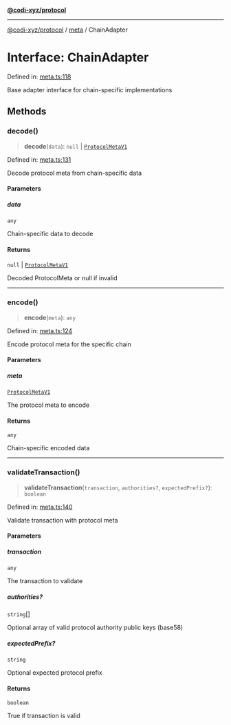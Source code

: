 [**@codi-xyz/protocol**](../../README.md)

***

[@codi-xyz/protocol](../../modules.md) / [meta](../README.md) / ChainAdapter

# Interface: ChainAdapter

Defined in: [meta.ts:118](https://github.com/codi-xyz/protocol/blob/61f4e6c7b65c0d9d7ab439e1cd6f938b1016009d/src/meta.ts#L118)

Base adapter interface for chain-specific implementations

## Methods

### decode()

> **decode**(`data`): `null` \| [`ProtocolMetaV1`](ProtocolMetaV1.md)

Defined in: [meta.ts:131](https://github.com/codi-xyz/protocol/blob/61f4e6c7b65c0d9d7ab439e1cd6f938b1016009d/src/meta.ts#L131)

Decode protocol meta from chain-specific data

#### Parameters

##### data

`any`

Chain-specific data to decode

#### Returns

`null` \| [`ProtocolMetaV1`](ProtocolMetaV1.md)

Decoded ProtocolMeta or null if invalid

***

### encode()

> **encode**(`meta`): `any`

Defined in: [meta.ts:124](https://github.com/codi-xyz/protocol/blob/61f4e6c7b65c0d9d7ab439e1cd6f938b1016009d/src/meta.ts#L124)

Encode protocol meta for the specific chain

#### Parameters

##### meta

[`ProtocolMetaV1`](ProtocolMetaV1.md)

The protocol meta to encode

#### Returns

`any`

Chain-specific encoded data

***

### validateTransaction()

> **validateTransaction**(`transaction`, `authorities?`, `expectedPrefix?`): `boolean`

Defined in: [meta.ts:140](https://github.com/codi-xyz/protocol/blob/61f4e6c7b65c0d9d7ab439e1cd6f938b1016009d/src/meta.ts#L140)

Validate transaction with protocol meta

#### Parameters

##### transaction

`any`

The transaction to validate

##### authorities?

`string`[]

Optional array of valid protocol authority public keys (base58)

##### expectedPrefix?

`string`

Optional expected protocol prefix

#### Returns

`boolean`

True if transaction is valid
